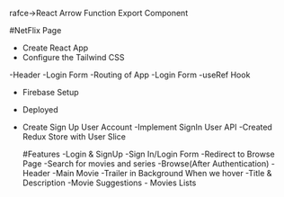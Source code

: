 rafce->React Arrow Function Export Component

#NetFlix Page

- Create React App
- Configure the Tailwind CSS

-Header
-Login Form
-Routing of App
-Login Form
-useRef Hook

- Firebase Setup
- Deployed
- Create Sign Up User Account
  -Implement SignIn User API
  -Created Redux Store with User Slice

  #Features
  -Login & SignUp
  -Sign In/Login Form
  -Redirect to Browse Page
  -Search for movies and series
  -Browse(After Authentication)
  -Header
  -Main Movie
  -Trailer in Background When we hover
  -Title & Description
  -Movie Suggestions - Movies Lists
